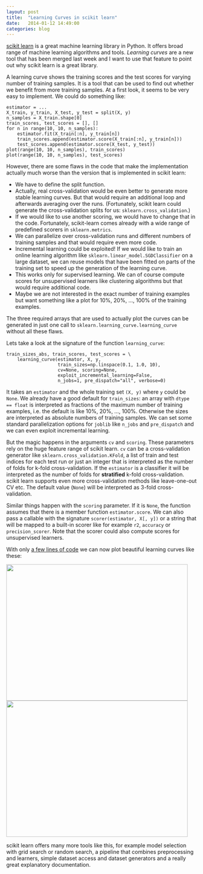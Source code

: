 ```yaml
---
layout: post
title:  "Learning Curves in scikit learn"
date:   2014-01-12 14:49:00
categories: blog
---
```


[scikit learn](https://github.com/scikit-learn/scikit-learn) is a great
machine learning library in Python. It offers broad range of machine
learning algorithms and tools. *Learning curves* are a new tool that
has been merged last week and I want to use that feature to point out why
scikit learn is a great library.

A learning curve shows the training scores and the test scores for varying
number of training samples. It is a tool that can be used to find out
whether we benefit from more training samples. At a first look, it seems to
be very easy to implement. We could do something like:

    estimator = ...
    X_train, y_train, X_test, y_test = split(X, y)
    n_samples = X_train.shape[0]
    train_scores, test_scores = [], []
    for n in range(10, 10, n_samples):
        estimator.fit(X_train[:n], y_train[n])
        train_scores.append(estimator.score(X_train[:n], y_train[n]))
        test_scores.append(estimator.score(X_test, y_test))
    plot(range(10, 10, n_samples), train_scores)
    plot(range(10, 10, n_samples), test_scores)

However, there are some flaws in the code that make the implementation
actually much worse than the version that is implemented in scikit learn:

* We have to define the split function.
* Actually, real cross-validation would be even better to generate more
  stable learning curves. But that would require an additional loop and
  afterwards averaging over the runs. (Fortunately, scikit learn could
  generate the cross-validation splits for us: `sklearn.cross_validation`.)
* If we would like to use another scoring, we would have to change that
  in the code. Fortunately, scikit-learn comes already with a wide range
  of predefined scorers in `sklearn.metrics`.
* We can parallelize over cross-validation runs and different numbers of
  training samples and that would require even more code.
* Incremental learning could be exploited! If we would like to train an
  online learning algorithm like `sklearn.linear_model.SGDClassifier` on
  a large dataset, we can reuse models that have been fitted on parts of
  the training set to speed up the generation of the learning curve.
* This works only for supervised learning. We can of course compute scores
  for unsupervised learners like clustering algorithms but that would require
  additional code.
* Maybe we are not interested in the exact number of training examples
  but want something like a plot for 10%, 20%, ..., 100% of the training
  examples.

The three required arrays that are used to actually plot the curves can be
generated in just one call to `sklearn.learning_curve.learning_curve`
without all these flaws.

Lets take a look at the signature of the function `learning_curve`:

    train_sizes_abs, train_scores, test_scores = \
        learning_curve(estimator, X, y,
                       train_sizes=np.linspace(0.1, 1.0, 10),
                       cv=None, scoring=None,
                       exploit_incremental_learning=False,
                       n_jobs=1, pre_dispatch="all", verbose=0)

It takes an `estimator` and the whole training set `(X, y)` where `y`
could be `None`. We already have a good default for `train_sizes`:
an array with `dtype == float` is interpreted as fractions of the
maximum number of training examples, i.e. the default is like
10%, 20%, ..., 100%. Otherwise the sizes are interpreted as absolute
numbers of training samples. We can set some standard parallelization
options for `joblib` like `n_jobs` and `pre_dispatch` and we can
even exploit incremental learning.

But the magic happens in the arguments `cv` and `scoring`. These
parameters rely on the huge feature range of scikit learn. `cv` can be
a cross-validation generator like `sklearn.cross_validation.KFold`,
a list of train and test indices for each test run or just an integer
that is interpreted as the number of folds for k-fold cross-validation.
If the `estimator` is a classifier it will be interpreted as the number
of folds for **stratified** k-fold cross-validation. scikit learn supports
even more cross-validation methods like leave-one-out CV etc. The default
value (`None`) will be interpreted as 3-fold cross-validation.

Similar things happen with the `scoring` parameter. If it is `None`, the
function assumes that there is a member function `estimator.score`. We can
also pass a callable with the signature `scorer(estimator, X[, y])` or a
string that will be mapped to a built-in scorer like for example `r2`,
`accuracy` or `precision_scorer`. Note that the scorer could also compute
scores for unsupervised learners.

With only
[a few lines of code](https://github.com/scikit-learn/scikit-learn/blob/master/examples/plot_learning_curve.py)
we can now plot beautiful learning curves like these:

<img width="480" height="360" src="http://www.informatik.uni-bremen.de/~afabisch/files/blog/lc_nb.png" />
<img width="480" height="360" src="http://www.informatik.uni-bremen.de/~afabisch/files/blog/lc_svm.png" />

scikit learn offers many more tools like this, for example model selection
with grid search or random search, a pipeline that combines preprocessing
and learners, simple dataset access and dataset generators and a really
great explanatory documentation.
